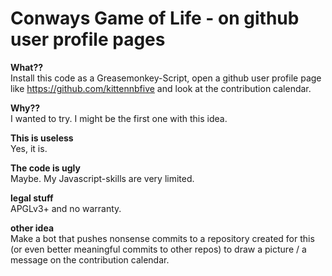 # Conways Game of Life - on github user profile pages

**What??**  
Install this code as a Greasemonkey-Script, open a github user profile page like https://github.com/kittennbfive and look at the contribution calendar.

**Why??**  
I wanted to try. I might be the first one with this idea.

**This is useless**  
Yes, it is.

**The code is ugly**  
Maybe. My Javascript-skills are very limited.

**legal stuff**  
APGLv3+ and no warranty.

**other idea**  
Make a bot that pushes nonsense commits to a repository created for this (or even better meaningful commits to other repos) to draw a picture / a message on the contribution calendar.
